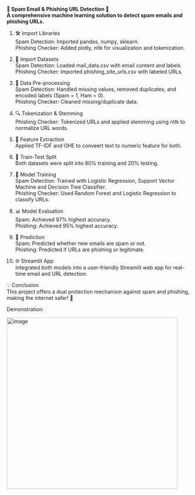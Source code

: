 **📧 Spam Email & Phishing URL Detection 🔗  
A comprehensive machine learning solution to detect spam emails and phishing URLs.**

1. 🛠️ Import Libraries  
Spam Detection: Imported pandas, numpy, sklearn.  
Phishing Checker: Added plotly, nltk for visualization and tokenization.

2. 📂 Import Datasets  
Spam Detection: Loaded mail_data.csv with email content and labels.  
Phishing Checker: Imported phishing_site_urls.csv with labeled URLs.

3. 🧹 Data Pre-processing  
Spam Detection: Handled missing values, removed duplicates, and encoded labels (Spam = 1, Ham = 0).  
Phishing Checker: Cleaned missing/duplicate data.

4. 🔍 Tokenization & Stemming  
Phishing Checker: Tokenized URLs and applied stemming using nltk to normalize URL words.  

5. 🧠 Feature Extraction  
Applied TF-IDF and OHE to conveert text to numeric feature for both.  

6. 🔀 Train-Test Split  
Both datasets were split into 80% training and 20% testing.  

7. 🤖 Model Training  
Spam Detection: Trained with Logistic Regression, Support Vector Machine and Decision Tree Classifier.  
Phishing Checker: Used Random Forest and Logistic Regression to classify URLs.

8. 📊 Model Evaluation  
Spam: Achieved 97% highest accuracy.  
Phishing: Achieved 95% highest accuracy.

9. 🔮 Prediction  
Spam: Predicted whether new emails are spam or not.  
Phishing: Predicted if URLs are phishing or legitimate.

10. 🌐 Streamlit App  
Integrated both models into a user-friendly Streamlit web app for real-time email and URL detection.  

💡 Conclusion  
This project offers a dual protection mechanism against spam and phishing, making the internet safer! 🚀

Demonstration:  

<img width="468" alt="image" src="https://github.com/user-attachments/assets/873474ab-f9a6-4792-8d44-b644bbfbf5fd">
